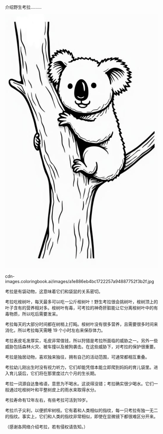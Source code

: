 介绍野生考拉.........


![介绍野生考拉](https://github.com/ywangnccu/ywang/blob/main/images/koala.jpg)

cdn-images.coloringbook.ai/images/a1e886eb4bc1722257a94887752f3b2f.jpg

考拉是有袋动物，这意味着它们和袋鼠的关系密切。

考拉吃桉树叶，每天最多可以吃一公斤桉树叶！野生考拉很会挑树叶，桉树顶上的叶子含有的营养相对多。桉树叶有毒，可考拉的神奇肝脏能让它分离桉树叶中的有毒物质，所以吃后需要发呆。

考拉每天的大部分时间都在树梢上打盹。桉树叶没有很多营养，且需要很多时间来消化，所以考拉每天需睡 19 个小时左右来保存体力。

考拉表皮毛发厚实，毛皮非常值钱，所以狩猎是考拉所面临的威胁之一。另外一些威胁包括森林火灾、被车撞以及被狗袭击。在这些威胁下，对考拉的保护很重要。

考拉是独居动物，喜欢独来独往，拥有自己的活动范围，可通常都相互重叠。

考拉幼儿刚出生时没有视力听力，它们却能凭借本能立即爬到妈妈的育儿袋里。进入育儿袋后，它们将在那里度过六个月的生长期。

考拉一词源自达鲁格语，意思为不喝水。这说得没错；考拉确实很少喝水。它们一般通过吃桉树叶和平整树皮上的雨水来取得水分。

考拉寿命有12年左右，有些考拉可活到19岁。

考拉爪子尖利，以便抓牢树枝。它有着和人类相似的指纹，每一只考拉有独一无二的指纹。事实上，它们和人类的指纹非常相似，即使在显微镜下都很难区分开来。


（感谢各网络介绍考拉，若有侵权请告知。）
